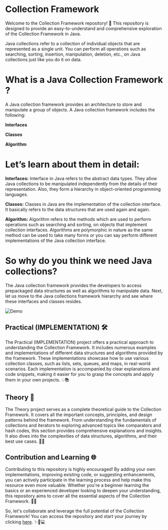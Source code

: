 # Collection Framework

Welcome to the Collection Framework repository! 🎉 This repository is designed to provide an easy-to-understand and comprehensive exploration of the Collection Framework in Java.

Java collections refer to a collection of individual objects that are represented as a single unit. You can perform all operations such as searching, sorting, insertion, manipulation, deletion, etc., on Java collections just like you do it on data.

# What is a Java Collection Framework ?

A Java collection framework provides an architecture to store and manipulate a group of objects. A Java collection framework includes the following:

**Interfaces**

**Classes**

**Algorithm**


# Let’s learn about them in detail:

**Interfaces:** Interface in Java refers to the abstract data types. They allow Java collections to be manipulated independently from the details of their representation. Also, they form a hierarchy in object-oriented programming languages.

**Classes:** Classes in Java are the implementation of the collection interface. It basically refers to the data structures that are used again and again.

**Algorithm:** Algorithm refers to the methods which are used to perform operations such as searching and sorting, on objects that implement collection interfaces. Algorithms are polymorphic in nature as the same method can be used to take many forms or you can say perform different implementations of the Java collection interface.


# So why do you think we need Java collections? 
The Java collection framework provides the developers to access prepackaged data structures as well as algorithms to manipulate data. Next, let us move to the Java collections framework hierarchy and see where these interfaces and classes resides.


<img alt="Demo" src="https://techvidvan.com/tutorials/wp-content/uploads/sites/2/2020/03/collection-framework-hierarchy-in-java.jpg" />

## Practical (IMPLEMENTATION) 🛠️

The Practical (IMPLEMENTATION) project offers a practical approach to understanding the Collection Framework. It includes numerous examples and implementations of different data structures and algorithms provided by the framework. These implementations showcase how to use various collection classes, such as lists, sets, queues, and maps, in real-world scenarios. Each implementation is accompanied by clear explanations and code snippets, making it easier for you to grasp the concepts and apply them in your own projects. 💡📚

## Theory 📖

The Theory project serves as a complete theoretical guide to the Collection Framework. It covers all the important concepts, principles, and design patterns behind the framework. From understanding the fundamentals of collections and iterators to exploring advanced topics like comparators and hash codes, this section provides comprehensive explanations and insights. It also dives into the complexities of data structures, algorithms, and their best use cases. 🧠🔬

## Contribution and Learning 🌐

Contributing to this repository is highly encouraged! By adding your own implementations, improving existing code, or suggesting enhancements, you can actively participate in the learning process and help make this resource even more valuable. Whether you're a beginner learning the basics or an experienced developer looking to deepen your understanding, this repository aims to cover all the essential aspects of the Collection Framework. 💪🌟

So, let's collaborate and leverage the full potential of the Collection Framework! You can access the repository and start your journey by clicking [here](https://github.com/Shubh2-0/Collection-Framework.git). ✨🚀💻

